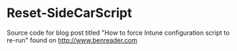 # Reset-SideCarScript
Source code for blog post titled "How to force Intune configuration script to re-run" found on http://www.benreader.com